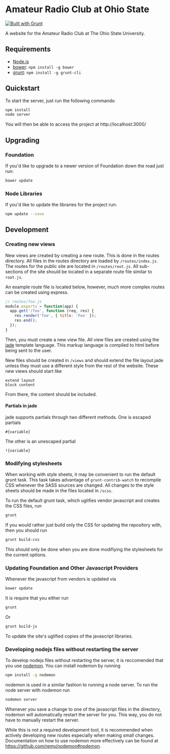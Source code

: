 # Amateur Radio Club at Ohio State

[![Built with Grunt](https://cdn.gruntjs.com/builtwith.png)](http://gruntjs.com/)

A website for the Amateur Radio Club at The Ohio State University.

## Requirements

  * [Node.js](http://nodejs.org)
  * [bower](http://bower.io): `npm install -g bower`
  * [grunt](http://gruntjs.com): `npm install -g grunt-cli`

## Quickstart

To start the server, just run the following commands:

````bash
npm install
node server
````

You will then be able to access the project at http://localhost:3000/

## Upgrading

### Foundation

If you'd like to upgrade to a newer version of Foundation down the road just run:

```bash
bower update
```
### Node Libraries

If you'd like to update the libraries for the project run:

````bash
npm update --save
````

## Development

### Creating new views

New views are created by creating a new route. This is done in the routes
directory. All files in the routes directory are loaded by `/routes/index.js`.
The routes for the public site are located in `/routes/root.js`. All
sub-sections of the site should be located in a separate route file similar to
`root.js`.

An example route file is located below, however, much more complex routes can be
created using express.

````js
// routes/foo.js
module.exports = function(app) {
  app.get('/foo', function (req, res) {
    res.render('foo', { title: 'Foo' });
    res.end();
  });
}
````

Then, you must create a new view file. All view files are created using the
[jade](http://jade-lang.com/) template language. This markup language is
compiled to html before being sent to the user.

New files should be created in `/views` and should extend the file layout.jade
unless they must use a different style from the rest of the website. These new
views should start like

````jade
extend layout
block content
````

From there, the content should be included.

#### Partials in jade

jade supports partials through two different methods. One is escaped partials

````jade
#{variable}
````

The other is an unescaped partial

````jade
!{variable}
````

### Modifying stylesheets

When working with style sheets, it may be convenient to run the default grunt
task. This task takes advantage of `grunt-contrib-watch` to recompile CSS
whenever the SASS sources are changed. All changes to the style sheets should be
made in the files located in `/scss`.

To run the default grunt task, which uglifies vendor javascript and creates the
CSS files, run

````bash
grunt
````

If you would rather just build only the CSS for updating the repository with, then
you should run

````bash
grunt build-css
````

This should only be done when you are done modifiying the stylesheets for the
current options.

### Updating Foundation and Other Javascript Providers

Whenever the javascript from vendors is updated via

````bash
bower update
````

It is require that you either run

````bash
grunt
````

Or

````bash
grunt build-js
````

To update the site's uglified copies of the javascript libraries.

### Developing nodejs files without restarting the server

To develop nodejs files without restarting the server, it is reccomended that
you use [nodemon](https://www.npmjs.org/package/nodemon). You can install
nodemon by running

````bash
npm install -g nodemon
````

nodemon is used in a similar fashion to running a node server. To run the
node server with nodemon run

````bash
nodemon server
````

Whenever you save a change to one of the javascript files in the directory,
nodemon will automatically restart the server for you. This way, you do not have
to manually restart the server.

While this is not a required development tool, it is recommended when actively
developing new routes especially when making small changes. Documentation on how
to use nodemon more effectively can be found at
https://github.com/remy/nodemon#nodemon.
